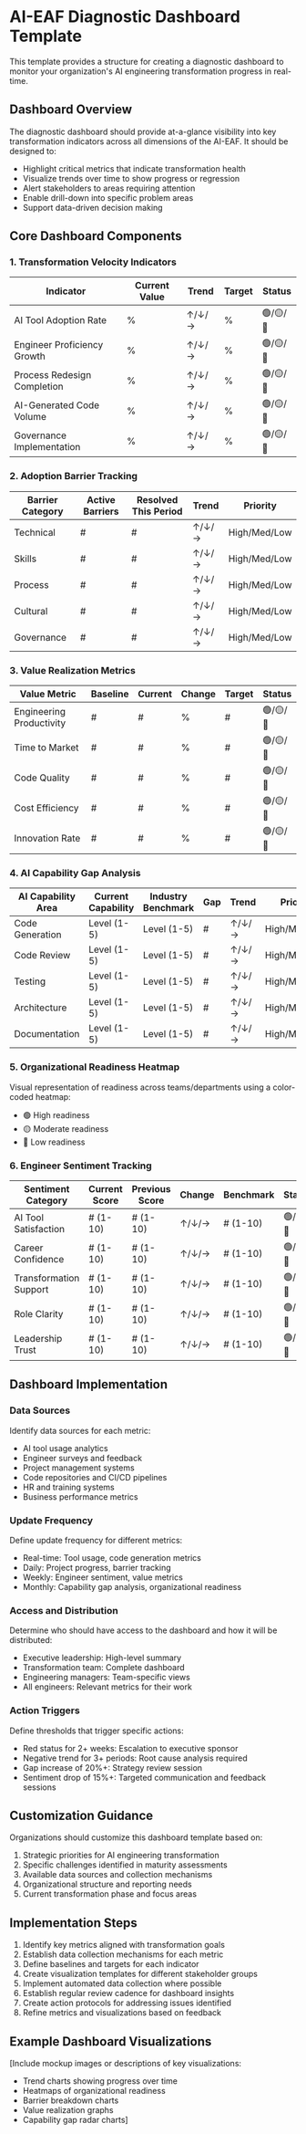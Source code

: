 # AI-EAF Diagnostic Dashboard Template

This template provides a structure for creating a diagnostic dashboard to monitor your organization's AI engineering transformation progress in real-time.

## Dashboard Overview

The diagnostic dashboard should provide at-a-glance visibility into key transformation indicators across all dimensions of the AI-EAF. It should be designed to:

- Highlight critical metrics that indicate transformation health
- Visualize trends over time to show progress or regression
- Alert stakeholders to areas requiring attention
- Enable drill-down into specific problem areas
- Support data-driven decision making

## Core Dashboard Components

### 1. Transformation Velocity Indicators

| Indicator | Current Value | Trend | Target | Status |
|-----------|--------------|-------|--------|--------|
| AI Tool Adoption Rate | % | ↑/↓/→ | % | 🟢/🟡/🔴 |
| Engineer Proficiency Growth | % | ↑/↓/→ | % | 🟢/🟡/🔴 |
| Process Redesign Completion | % | ↑/↓/→ | % | 🟢/🟡/🔴 |
| AI-Generated Code Volume | % | ↑/↓/→ | % | 🟢/🟡/🔴 |
| Governance Implementation | % | ↑/↓/→ | % | 🟢/🟡/🔴 |

### 2. Adoption Barrier Tracking

| Barrier Category | Active Barriers | Resolved This Period | Trend | Priority |
|------------------|----------------|---------------------|-------|----------|
| Technical | # | # | ↑/↓/→ | High/Med/Low |
| Skills | # | # | ↑/↓/→ | High/Med/Low |
| Process | # | # | ↑/↓/→ | High/Med/Low |
| Cultural | # | # | ↑/↓/→ | High/Med/Low |
| Governance | # | # | ↑/↓/→ | High/Med/Low |

### 3. Value Realization Metrics

| Value Metric | Baseline | Current | Change | Target | Status |
|--------------|----------|---------|--------|--------|--------|
| Engineering Productivity | # | # | % | # | 🟢/🟡/🔴 |
| Time to Market | # | # | % | # | 🟢/🟡/🔴 |
| Code Quality | # | # | % | # | 🟢/🟡/🔴 |
| Cost Efficiency | # | # | % | # | 🟢/🟡/🔴 |
| Innovation Rate | # | # | % | # | 🟢/🟡/🔴 |

### 4. AI Capability Gap Analysis

| AI Capability Area | Current Capability | Industry Benchmark | Gap | Trend | Priority |
|-------------------|-------------------|-------------------|-----|-------|----------|
| Code Generation | Level (1-5) | Level (1-5) | # | ↑/↓/→ | High/Med/Low |
| Code Review | Level (1-5) | Level (1-5) | # | ↑/↓/→ | High/Med/Low |
| Testing | Level (1-5) | Level (1-5) | # | ↑/↓/→ | High/Med/Low |
| Architecture | Level (1-5) | Level (1-5) | # | ↑/↓/→ | High/Med/Low |
| Documentation | Level (1-5) | Level (1-5) | # | ↑/↓/→ | High/Med/Low |

### 5. Organizational Readiness Heatmap

Visual representation of readiness across teams/departments using a color-coded heatmap:
- 🟢 High readiness
- 🟡 Moderate readiness
- 🔴 Low readiness

### 6. Engineer Sentiment Tracking

| Sentiment Category | Current Score | Previous Score | Change | Benchmark | Status |
|-------------------|--------------|---------------|--------|-----------|--------|
| AI Tool Satisfaction | # (1-10) | # (1-10) | ↑/↓/→ | # (1-10) | 🟢/🟡/🔴 |
| Career Confidence | # (1-10) | # (1-10) | ↑/↓/→ | # (1-10) | 🟢/🟡/🔴 |
| Transformation Support | # (1-10) | # (1-10) | ↑/↓/→ | # (1-10) | 🟢/🟡/🔴 |
| Role Clarity | # (1-10) | # (1-10) | ↑/↓/→ | # (1-10) | 🟢/🟡/🔴 |
| Leadership Trust | # (1-10) | # (1-10) | ↑/↓/→ | # (1-10) | 🟢/🟡/🔴 |

## Dashboard Implementation

### Data Sources

Identify data sources for each metric:
- AI tool usage analytics
- Engineer surveys and feedback
- Project management systems
- Code repositories and CI/CD pipelines
- HR and training systems
- Business performance metrics

### Update Frequency

Define update frequency for different metrics:
- Real-time: Tool usage, code generation metrics
- Daily: Project progress, barrier tracking
- Weekly: Engineer sentiment, value metrics
- Monthly: Capability gap analysis, organizational readiness

### Access and Distribution

Determine who should have access to the dashboard and how it will be distributed:
- Executive leadership: High-level summary
- Transformation team: Complete dashboard
- Engineering managers: Team-specific views
- All engineers: Relevant metrics for their work

### Action Triggers

Define thresholds that trigger specific actions:
- Red status for 2+ weeks: Escalation to executive sponsor
- Negative trend for 3+ periods: Root cause analysis required
- Gap increase of 20%+: Strategy review session
- Sentiment drop of 15%+: Targeted communication and feedback sessions

## Customization Guidance

Organizations should customize this dashboard template based on:
1. Strategic priorities for AI engineering transformation
2. Specific challenges identified in maturity assessments
3. Available data sources and collection mechanisms
4. Organizational structure and reporting needs
5. Current transformation phase and focus areas

## Implementation Steps

1. Identify key metrics aligned with transformation goals
2. Establish data collection mechanisms for each metric
3. Define baselines and targets for each indicator
4. Create visualization templates for different stakeholder groups
5. Implement automated data collection where possible
6. Establish regular review cadence for dashboard insights
7. Create action protocols for addressing issues identified
8. Refine metrics and visualizations based on feedback

## Example Dashboard Visualizations

[Include mockup images or descriptions of key visualizations:
- Trend charts showing progress over time
- Heatmaps of organizational readiness
- Barrier breakdown charts
- Value realization graphs
- Capability gap radar charts]
